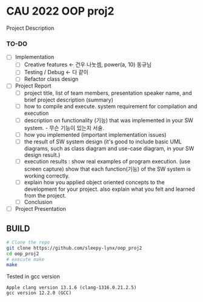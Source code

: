 # CAU 2022 OOP proj2
Project Description

### TO-DO
- [ ] Implementation
  - [ ] Creative features <- 건우 나눗셈, power(a, 10) 동규님
  - [ ] Testing / Debug <- 다 같이 
  - [ ] Refactor class design
- [ ] Project Report
  - [ ] project  title, list of team members, presentation speaker name, and brief project description (summary)
  - [ ] how to compile and execute. system requirement for compilation and execution
  - [ ] description on functionality (기능) that was implemented in your SW system. - 무슨 기능이 있는지 서술.
  - [ ] how you implemented (important implementation issues)
  - [ ] the result of SW system  design (it's good to include basic UML diagrams, such as class diagram and use-case diagram, in your SW design result.)
  - [ ] execution results : show real examples of program execution. (use screen capture) show that each function(기능) of the SW system is working correctly.
  - [ ] explain how you applied object oriented concepts to the development for your project. also explain what you felt and learned from the project.
  - [ ] Conclusion
- [ ] Project Presentation

## BUILD
```bash
# Clone the repo
git clone https://github.com/sleepy-lynx/oop_proj2
cd oop_proj2
# execute make
make
```

Tested in gcc version
```
Apple clang version 13.1.6 (clang-1316.0.21.2.5)
gcc version 12.2.0 (GCC)
```